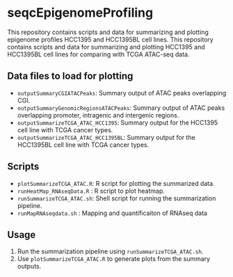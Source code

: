 # seqcEpigenomeProfiling

This repository contains scripts and data for summarizing and plotting epigenome profiles HCC1395 and HCC1395BL cell lines.
This repository contains scripts and data for summarizing and plotting HCC1395 and HCC1395BL cell lines for comparing with TCGA ATAC-seq data.


## Data files to load for plotting
- `outputSummaryCGIATACPeaks`: Summary output of ATAC peaks overlapping CGI.
- `outputSummaryGenomicRegionsATACPeaks`: Summary output of ATAC peaks overlapping promoter, intragenic and intergenic regions.
- `outputSummarizeTCGA_ATAC_HCC1395`: Summary output for the HCC1395 cell line with TCGA cancer types.
- `outputSummarizeTCGA_ATAC_HCC1395BL`: Summary output for the HCC1395BL cell line with TCGA cancer types.


## Scripts
- `plotSummarizeTCGA_ATAC.R`: R script for plotting the summarized data.
- `runHeatMap_RNAseqData.R` : R script to plot heatmap.
- `runSummarizeTCGA_ATAC.sh`: Shell script for running the summarization pipeline.
- `runMapRNAseqdata.sh` : Mapping and quantificaiton of RNAseq data


## Usage

1. Run the summarization pipeline using `runSummarizeTCGA_ATAC.sh`.
2. Use `plotSummarizeTCGA_ATAC.R` to generate plots from the summary outputs.
